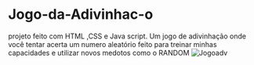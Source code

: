 # Jogo-da-Adivinhac-o
projeto feito com HTML ,CSS e Java script. Um jogo de adivinhação onde você tentar acerta um numero aleatório feito para treinar minhas capacidades e utilizar novos medotos como o RANDOM
![Jogoadv](https://github.com/AZZOXdev/Jogo-da-Adivinhac-o/assets/116178123/32960175-ba01-4904-b731-10fba44b0ae7)
